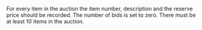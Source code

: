 For every item in the auction the item number, description and the reserve price should be recorded. The number of bids is set to zero. There must be at least 10 items in the auction.
